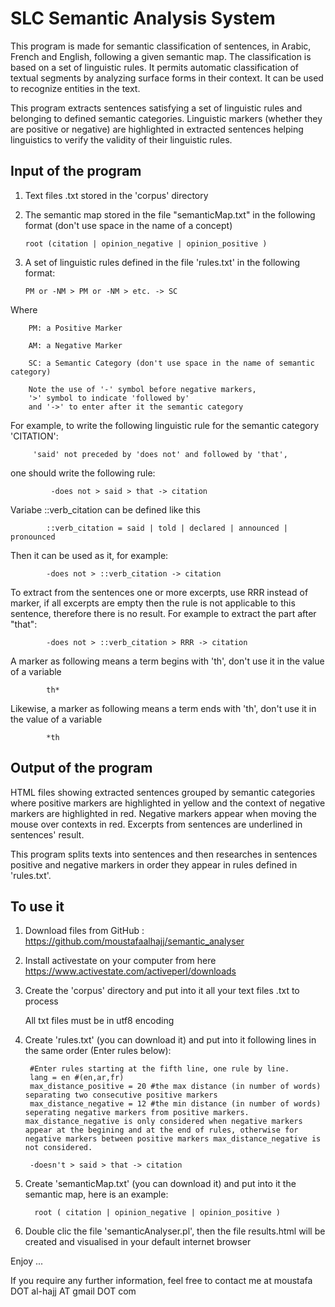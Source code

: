 # SLC Semantic Analysis System
This program is made for semantic classification of sentences, in Arabic, French and English, following a given semantic map. The classification is based on a set of linguistic rules. It permits automatic classification of textual segments by analyzing surface forms in their context. It can be used to recognize entities in the text.

This program extracts sentences satisfying a set of linguistic rules and belonging to defined semantic categories. Linguistic markers (whether they are positive or negative) are highlighted in extracted sentences helping linguistics to verify the validity of their linguistic rules. 

## Input of the program

   1. Text files .txt stored in the 'corpus' directory
   
   3. The semantic map stored in the file "semanticMap.txt" in the following format (don't use space in the name of a concept)
   
          root (citation | opinion_negative | opinion_positive )

   2. A set of linguistic rules defined in the file 'rules.txt' in the following format:

          PM or -NM > PM or -NM > etc. -> SC

Where 

        PM: a Positive Marker

        AM: a Negative Marker 

        SC: a Semantic Category (don't use space in the name of semantic category)

        Note the use of '-' symbol before negative markers,
        '>' symbol to indicate 'followed by' 
        and '->' to enter after it the semantic category
       
For example, to write the following linguistic rule for the semantic category 'CITATION':
     
         'said' not preceded by 'does not' and followed by 'that',

one should write the following rule: 
      
             -does not > said > that -> citation

Variabe ::verb_citation can be defined like this 

            ::verb_citation = said | told | declared | announced | pronounced

Then it can be used as it, for example: 

            -does not > ::verb_citation -> citation
            
            
 To extract from the sentences one or more excerpts, use RRR instead of marker, if all excerpts are empty then the rule is not applicable to this sentence, therefore there is no result. For example to extract the part after "that": 
 
            -does not > ::verb_citation > RRR -> citation
 
 
A marker as following means a term begins with 'th', don't use it in the value of a variable

            th*
 
 Likewise, a marker as following means a term ends with 'th', don't use it in the value of a variable
 
            *th
            
## Output of the program

HTML files showing extracted sentences grouped by semantic categories where positive markers are highlighted in yellow and the context of negative markers are highlighted in red. Negative markers appear when moving the mouse over contexts in red. Excerpts from sentences are underlined in sentences' result. 

This program splits texts into sentences and then researches in sentences positive and negative markers in order they appear in rules defined in 'rules.txt'.

## To use it

   1. Download files from GitHub : https://github.com/moustafaalhajj/semantic_analyser

   2. Install activestate on your computer from here https://www.activestate.com/activeperl/downloads

   3. Create the 'corpus' directory and put into it all your text files .txt to process

       All txt files must be in utf8 encoding

   4. Create 'rules.txt' (you can download it) and put into it following lines in the same order (Enter rules below): 

           #Enter rules starting at the fifth line, one rule by line.
           lang = en #(en,ar,fr)
           max_distance_positive = 20 #the max distance (in number of words) separating two consecutive positive markers
           max_distance_negative = 12 #the min distance (in number of words) seperating negative markers from positive markers. max_distance_negative is only considered when negative markers appear at the begining and at the end of rules, otherwise for negative markers between positive markers max_distance_negative is not considered.
           
           -doesn't > said > that -> citation
   
   5. Create 'semanticMap.txt' (you can download it) and put into it the semantic map, here is an example: 
         
            root ( citation | opinion_negative | opinion_positive )
   
   6. Double clic the file 'semanticAnalyser.pl', then the file results.html will be created and visualised in your default internet browser
   
Enjoy ...

If you require any further information, feel free to contact me at moustafa DOT al-hajj AT gmail DOT com

